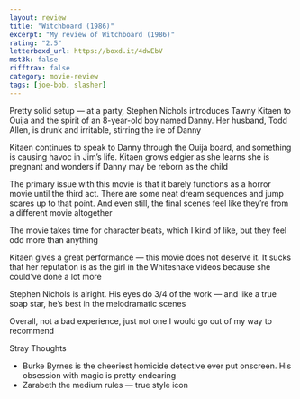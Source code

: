 ```yaml
---
layout: review
title: "Witchboard (1986)"
excerpt: "My review of Witchboard (1986)"
rating: "2.5"
letterboxd_url: https://boxd.it/4dwEbV
mst3k: false
rifftrax: false
category: movie-review
tags: [joe-bob, slasher]
---
```


Pretty solid setup — at a party, Stephen Nichols introduces Tawny Kitaen to Ouija and the spirit of an 8-year-old boy named Danny. Her husband, Todd Allen, is drunk and irritable, stirring the ire of Danny

Kitaen continues to speak to Danny through the Ouija board, and something is causing havoc in Jim’s life. Kitaen grows edgier as she learns she is pregnant and wonders if Danny may be reborn as the child

The primary issue with this movie is that it barely functions as a horror movie until the third act. There are some neat dream sequences and jump scares up to that point. And even still, the final scenes feel like they’re from a different movie altogether

The movie takes time for character beats, which I kind of like, but they feel odd more than anything

Kitaen gives a great performance — this movie does not deserve it. It sucks that her reputation is as the girl in the Whitesnake videos because she could’ve done a lot more

Stephen Nichols is alright. His eyes do 3/4 of the work — and like a true soap star, he’s best in the melodramatic scenes

Overall, not a bad experience, just not one I would go out of my way to recommend

Stray Thoughts

- Burke Byrnes is the cheeriest homicide detective ever put onscreen. His obsession with magic is pretty endearing
- Zarabeth the medium rules — true style icon
